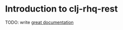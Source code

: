 # Introduction to clj-rhq-rest

TODO: write [great documentation](http://jacobian.org/writing/great-documentation/what-to-write/)
